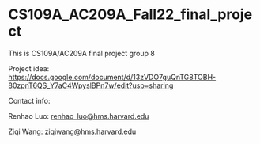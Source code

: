 # CS109A_AC209A_Fall22_final_project

This is CS109A/AC209A final project group 8

Project idea: https://docs.google.com/document/d/13zVDO7guQnTG8TOBH-80zpnT6QS_Y7aC4WpyslBPn7w/edit?usp=sharing

Contact info:

Renhao Luo: renhao_luo@hms.harvard.edu

Ziqi Wang: ziqiwang@hms.harvard.edu
